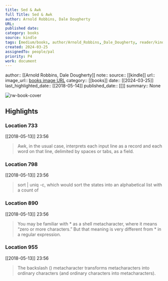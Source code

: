 ```yaml
---
title: Sed & Awk
full Title: Sed & Awk
author: Arnold Robbins, Dale Dougherty
URL: 
published date: 
category: books
source: kindle
tags: [medium/books, author/Arnold_Robbins,_Dale_Dougherty, reader/kindle, date/2018-05-14, area/reader]
created: 2024-03-25
assignedTo: people/pal
priority: P4
work: document
---
```

author:: [[Arnold Robbins, Dale Dougherty]]
note:: 
source:: [[kindle]]
url:: 
image_url:: [books image URL](https://images-na.ssl-images-amazon.com/images/I/51Emp42I29L._SL200_.jpg)
category:: [[books]]
date:: [[2024-03-25]]
last_highlighted_date:: [[2018-05-14]]
published_date:: [[]]
summary:: None


![rw-book-cover](https://images-na.ssl-images-amazon.com/images/I/51Emp42I29L._SL200_.jpg)

## Highlights
### Location 733
[[2018-05-13]] 23:56
> Awk, in the usual case, interprets each input line as a record and each word on that line, delimited by spaces or tabs, as a field.


### Location 798
[[2018-05-13]] 23:56
> sort | uniq -c, which would sort the states into an alphabetical list with a count of


### Location 890
[[2018-05-13]] 23:56
> You may be familiar with * as a shell metacharacter, where it means “zero or more characters.” But that meaning is very different from * in a regular expression.


### Location 955
[[2018-05-13]] 23:56
> The backslash (\) metacharacter transforms metacharacters into ordinary characters (and ordinary characters into metacharacters).


